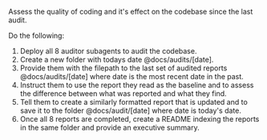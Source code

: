 Assess the quality of coding and it's effect on the codebase since the last audit.

Do the following:

1. Deploy all 8 auditor subagents to audit the codebase.
2. Create a new folder with todays date @docs/audits/[date].
3. Provide them with the filepath to the last set of audited reports @docs/audits/[date] where date is the most recent date in the past.
4. Instruct them to use the report they read as the baseline and to assess the difference between what was reported and what they find.
5. Tell them to create a similarly formatted report that is updated and to save it to the folder @docs/audit/[date] where date is today's date.
6. Once all 8 reports are completed, create a README indexing the reports in the same folder and provide an executive summary.
